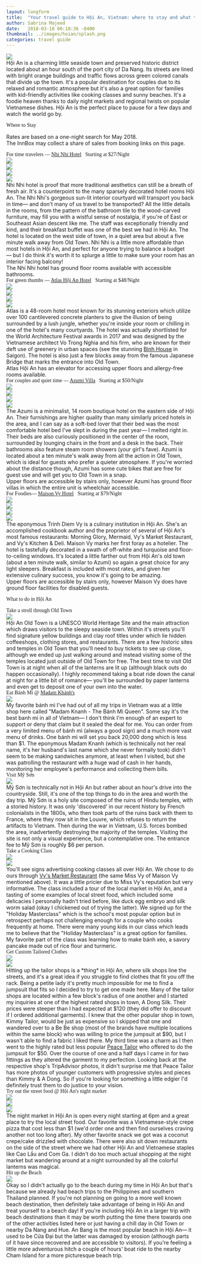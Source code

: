 ```yaml
---
layout: longform
title:  "Your travel guide to Hội An, Vietnam: where to stay and what to do."
author: Sabrina Majeed
date:   2018-03-18 00:10:36 -0400
thumbnail: ../images/hoian/splash.png
categories: travel guide
---
```


<img class="mt4-ns mt3 mb4-ns mb3" src="/images/hoian/splash.png">

<p class="pb4" style="max-width: 650px; margin: auto;">
Hội An is a charming little seaside town and preserved historic district located about an hour south of the port city of Da Nang. Its streets are lined with bright orange buildings and traffic flows across green colored canals that divide up the town. It's a popular destination for couples due to its relaxed and romantic atmosphere but it's also a great option for families with kid-friendly activities like cooking classes and sunny beaches. It's a foodie heaven thanks to daily night markets and regional twists on popular Vietnamese dishes. Hội An is the perfect place to pause for a few days and watch the world go by.</p>

<p class="tc f2 mt4 mb0" style="font-family: 'Gilroy-ExtraBold'">Where to Stay</p>
<p class="tc f6 light-silver mb4">Rates are based on a one-night search for May 2018. <br>The InnBox may collect a share of sales from booking links on this page.</p>

<p class="f3 pb3 pt3 lh-title" style="max-width: 650px; margin: auto; font-family: 'Gilroy-ExtraBold'">For time travelers — <a href="https://www.agoda.com/partners/partnersearch.aspx?cid=1801609&pcs=1&hl=en&hid=70194" target="_blank" class="link underline-hover orange">Nhi Nhi Hotel</a><span class="f5 light-silver">&nbsp; &nbsp;Starting at $27/Night</span></p>

<div class="fl w-100 w-50-ns pr1-ns mb1 mb0-ns">
<img src="../images/hoian/nhinhi_1.png">
</div>
<div class="fl w-100 w-50-ns pl1-ns mb2">
<img src="../images/hoian/nhinhi_2.png">
</div>
<div class="fl w-100 w-50-ns pr1-ns mb1 mb0-ns">
<img src="../images/hoian/nhinhi_4.png">
</div>
<div class="fl w-100 w-50-ns pl1-ns mb3 mb4-ns">
<img src="../images/hoian/nhinhi_3.png">
</div>

<p class="pb3" style="max-width: 650px; margin: auto;">Nhi Nhi hotel is proof that more traditional aesthetics can still be a breath of fresh air. It's a counterpoint to the many sparsely decorated hotel rooms Hội An. The Nhi Nhi's gorgeous sun-lit interior courtyard will transport you back in time— and don't many of us travel to be transported? All the little details in the rooms, from the pattern of the bathroom tile to the wood-carved furniture, may fill you with a wistful sense of nostalgia, if you're of East or Southeast Asian descent like me. The staff was exceptionally friendly and kind, and their breakfast buffet was one of the best we had in Hội An. The hotel is located on the west side of town, in a quiet area but about a five minute walk away from Old Town. Nhi Nhi is a little more affordable than most hotels in Hội An, and perfect for anyone trying to balance a budget— but I do think it's worth it to splurge a little to make sure your room has an interior facing balcony!</p>
<p style="max-width: 650px; margin: auto;" class="f6 i pb4 light-silver">The Nhi Nhi hotel has ground floor rooms available with accessible bathrooms.</p>

<p class="f3 pb3 pt3 lh-title" style="max-width: 650px; margin: auto; font-family: 'Gilroy-ExtraBold'">For green thumbs — <a href="https://www.agoda.com/partners/partnersearch.aspx?cid=1801609&pcs=1&hl=en&hid=1179186" target="_blank" class="link underline-hover orange">Atlas Hội An Hotel</a><span class="f5 light-silver">&nbsp; &nbsp;Starting at $48/Night</span></p>

<div class="fl w-100 w-50-ns pr1-ns mb1 mb0-ns">
<img src="../images/hoian/atlas_1.png">
</div>
<div class="fl w-100 w-50-ns pl1-ns mb2">
<img src="../images/hoian/atlas_2.png">
</div>
<div class="fl w-100 w-50-ns pr1-ns mb1 mb0-ns">
<img src="../images/hoian/atlas_3.png">
</div>
<div class="fl w-100 w-50-ns pl1-ns mb3 mb4-ns">
<img src="../images/hoian/atlas_4.png">
</div>

<p class="pb3" style="max-width: 650px; margin: auto;">Atlas is a 48-room hotel most known for its stunning exteriors which utilize over 100 cantilevered concrete planters to give the illusion of being surrounded by a lush jungle, whether you're inside your room or chilling in one of the hotel's many courtyards. The hotel was actually shortlisted for the World Architecture Festival awards in 2017 and was designed by the Vietnamese architect Vo Trong Nghia and his firm, who are known for their deft use of greenery in urban spaces (see the stunning <a href="https://www.dezeen.com/2017/04/13/vo-trong-nghia-binh-house-planted-terraces-interspersed-living-spaces-architecture-residential-vietnam/" target="new">Binh House</a> in Saigon). The hotel is also just a few blocks away from the famous Japanese Bridge that marks the entrance into Old Town.</p>
<p style="max-width: 650px; margin: auto;" class="f6 i pb4 light-silver">Atlas Hội An has an elevator for accessing upper floors and allergy-free rooms available.</p>


<p id="anchor" class="f3 pb3 pt3 lh-title" style="max-width: 650px; margin: auto; font-family: 'Gilroy-ExtraBold'">For couples and quiet time — <a href="http://www.booking.com/hotel/vn/azumi.html?aid=1452227&no_rooms=1&group_adults=1" target="_blank" class="link underline-hover orange">Azumi Villa</a><span class="f5 light-silver">&nbsp; &nbsp;Starting at $50/Night</span></p>

<div class="fl w-100 w-50-ns pr1-ns mb1 mb0-ns">
<img src="../images/hoian/azumi_1.png">
</div>
<div class="fl w-100 w-50-ns pl1-ns mb2">
<img src="../images/hoian/azumi_2.png">
</div>
<div class="fl w-100 w-50-ns pr1-ns mb1 mb0-ns">
<img src="../images/hoian/azumi_3.png">
</div>
<div class="fl w-100 w-50-ns pl1-ns mb3 mb4-ns">
<img src="../images/hoian/azumi_4.png">
</div>

<p class="pb3" style="max-width: 650px; margin: auto;">The Azumi is a minimalist, 14 room boutique hotel on the eastern side of Hội An. Their furnishings are higher quality than many similarly priced hotels in the area, and I can say as a soft-bed lover that their bed was the most comfortable hotel bed I've slept in during the past year— I melted right in. Their beds are also curiously positioned in the center of the room, surrounded by lounging chairs in the front and a desk in the back. Their bathrooms also feature steam room showers (your girl's fave). Azumi is located about a ten minute's walk away from all the action in Old Town, which is ideal for guests who prefer a quieter atmosphere. If you're worried about the distance though, Azumi has some cute bikes that are free for guest use and will get you to Old Town in a snap.</p>
<p style="max-width: 650px; margin: auto;" class="f6 i pb4 light-silver">Upper floors are accessible by stairs only, however Azumi has ground floor villas in which the entire unit is wheelchair accessible.</p>

<p class="f3 pb3 pt3 lh-title" style="max-width: 650px; margin: auto; font-family: 'Gilroy-ExtraBold'">For Foodies— <a href="https://www.agoda.com/partners/partnersearch.aspx?cid=1801609&pcs=1&hl=en&hid=979272" target="_blank" class="link underline-hover orange">Maison Vy Hotel</a><span class="f5 light-silver">&nbsp; &nbsp;Starting at $79/Night</span></p>

<div class="fl w-100 w-50-ns pr1-ns mb1 mb0-ns">
<img src="../images/hoian/maison_1.png">
</div>
<div class="fl w-100 w-50-ns pl1-ns mb2">
<img src="../images/hoian/maison_2.png">
</div>
<div class="fl w-100 w-50-ns pr1-ns mb1 mb0-ns">
<img src="../images/hoian/maison_3.png">
</div>
<div class="fl w-100 w-50-ns pl1-ns mb3 mb4-ns">
<img src="../images/hoian/maison_4.png">
</div>

<p class="pb3" style="max-width: 650px; margin: auto;">The eponymous Trinh Diem Vy is a culinary institution in Hội An.  She's an accomplished cookbook author and the proprietor of several of Hội An's most famous restaurants: Morning Glory, Mermaid, Vy's Market Restaurant, and Vy's Kitchen & Deli. Maison Vy marks her first foray as a hotelier. The hotel is tastefully decorated in a swath of off-white and turquoise and floor-to-ceiling windows. It's located a little farther out from Hội An's old town (about a ten minute walk, similar to Azumi) so again a great choice for any light sleepers. Breakfast is included with most rates, and given her extensive culinary success, you know it's going to be amazing.</p>
<p style="max-width: 650px; margin: auto;" class="f6 i pb4 light-silver">Upper floors are accessible by stairs only, however Maison Vy does have ground floor facilities for disabled guests.</p>


<p class="tc f2 mt4 mb4" style="font-family: 'Gilroy-ExtraBold'">What to do in Hội An</p>

<p class="f3 pb3 pt3 lh-title" style="max-width: 650px; margin: auto; font-family: 'Gilroy-ExtraBold'">Take a stroll through Old Town</p>
<div class="fl w-100 mb3">
<img src="../images/hoian/oldtown.png">
</div>
<p class="pb3" style="max-width: 650px; margin: auto;">Hội An Old Town is a UNESCO World Heritage Site and the main attraction which draws visitors to the sleepy seaside town. Within it's streets you'll find signature yellow buildings and clay roof titles under which lie hidden coffeeshops, clothing stores, and restaurants. There are a few historic sites and temples in Old Town that you'll need to buy tickets to see up close, although we ended up just walking around and instead visiting some of the temples located just outside of Old Town for free. The best time to visit Old Town is at night when all of the lanterns are lit up (although black outs do happen occasionally). I highly recommend taking a boat ride down the canal at night for a little bit of romance— you'll be surrounded by paper lanterns and even get to deposit one of your own into the water.</p>

<p class="f3 pb3 pt3 lh-title" style="max-width: 650px; margin: auto; font-family: 'Gilroy-ExtraBold'">Eat Bánh Mì @ <a href="https://foursquare.com/v/madam-kh%C3%A1nh--the-b%C3%A1nh-m%C3%AC-queen/51b67b8b498e9270692a1655" class="link underline-hover orange" target="_blank">Madam Khánh's</a></p>
<div class="fl w-100 mb3">
<img src="../images/hoian/bahnmi.png">
</div>
<p class="pb3" style="max-width: 650px; margin: auto;">My favorite bánh mì I've had out of all my trips in Vietnam was at a little shop here called "Madam Knanh - The Bánh Mì Queen". Some say it's the best banh mi in all of Vietnam— I don't think I'm enough of an expert to support or deny that claim but it sealed the deal for me. You can order from a very limited menu of bánh mì (always a good sign) and a much more vast menu of drinks. One bánh mì will set you back 20,000 dong which is less than $1.  The eponymous Madam Knanh (which is technically not her real name, it's her husband's last name which she never formally took) didn't seem to be making sandwiches anymore, at least when I visited, but she was patrolling the restaurant with a huge wad of cash in her hands, monitoring her employee's performance and collecting them bills.</p>

<p id="anchor2" class="f3 pb3 pt3 lh-title" style="max-width: 650px; margin: auto; font-family: 'Gilroy-ExtraBold'">Visit Mỹ Sơn</p>
<div class="fl w-100 mb3">
<img src="../images/hoian/myson.png">
</div>
<p class="pb3" style="max-width: 650px; margin: auto;">Mỹ Sơn is technically not in Hội An but rather about an hour's drive into the countryside. Still, it's one of the top things to do in the area and worth the day trip. Mỹ Sơn is a holy site composed of the ruins of Hindu temples, with a storied history. It was only 'discovered' in our recent history by French colonialists in the 1800s, who then took parts of the ruins back with them to France, where they now sit in the Louvre, which refuses to return the artifacts to Vietnam. Then during the war in Vietnam, U.S. forces bombed the area, inadvertently destroying the majority of the temples. Visiting the site is not only a visual experience, but a contemplative one. The entrance fee to Mỹ Sơn is roughly $6 per person.</p>

<p class="f3 pb3 pt3 lh-title" style="max-width: 650px; margin: auto; font-family: 'Gilroy-ExtraBold'">Take a Cooking Class</p>
<div class="fl w-100 w-50-ns pr1-ns mb1 mb0-ns">
<img src="../images/hoian/cookingclass_1.png">
</div>
<div class="fl w-100 w-50-ns pl1-ns mb3">
<img src="../images/hoian/cookingclass_2.png">
</div>
<p class="pb3" style="max-width: 650px; margin: auto;">You'll see signs advertising cooking classes all over Hội An. We chose to do ours through <a href="https://tastevietnam.asia/cooking-classes" target="new">Vy's Market Restaurant</a> (the same Miss Vy of Maison Vy mentioned above). It was a little pricier due to Miss Vy's reputation but very informative. The class included a tour of the local market in Hội An, and a tasting of some examples of local street food, which included some delicacies I personally hadn't tried before, like duck egg embryo and silk worm salad (okay I chickened out of trying the latter). We signed up for the "Holiday Masterclass" which is the school's most popular option but in retrospect perhaps not challenging enough for a couple who cooks frequently at home. There were many young kids in our class which leads me to believe that the "Holiday Masterclass" is a great option for families. My favorite part of the class was learning how to make bánh xèo, a savory pancake made out of rice flour and turmeric.</p>

<p class="f3 pb3 pt3 lh-title" style="max-width: 650px; margin: auto; font-family: 'Gilroy-ExtraBold'">Get Custom Tailored Clothes</p>
<div class="fl w-100 w-50-ns pr1-ns mb1 mb0-ns">
<img src="../images/hoian/tailor_1.png">
</div>
<div class="fl w-100 w-50-ns pl1-ns mb3">
<img src="../images/hoian/tailor_2.png">
</div>
<p class="pb3" style="max-width: 650px; margin: auto;">Hitting up the tailor shops is a *thing* in Hội An, where silk shops line the streets, and it's a great idea if you struggle to find clothes that fit you off the rack. Being a petite lady it's pretty much impossible for me to find a jumpsuit that fits so I decided to try to get one made here. Many of the tailor shops are located within a few block's radius of one another and I started my inquiries at one of the highest rated shops in town, A Dong Silk. Their prices were steeper than I had expected at $120 (they did offer to discount if I ordered additional garments). I knew that the other popular shop in town, Kimmy Tailor, would be just as expensive so I skipped that one and wandered over to a Be Be shop (most of the brands have multiple locations within the same block) who was willing to price the jumpsuit at $90, but I wasn't able to find a fabric I liked there. My third time was a charm as I then went to the highly rated but less popular <a href="https://www.tripadvisor.com/Attraction_Review-g298082-d2717876-Reviews-Peace_Tailor_in_Hoi_An-Hoi_An_Quang_Nam_Province.html" target="new">Peace Tailor</a> who offered to do the jumpsuit for $50. Over the course of one and a half days I came in for two fittings as they altered the garment to my perfection. Looking back at the respective shop's TripAdvisor photos, it didn't surprise me that Peace Tailor has more photos of younger customers with progressive styles and pieces than Kimmy & A Dong. So if you're looking for something a little edgier I'd definitely trust them to do justice to your vision.</p>

<p class="f3 pb3 pt3 lh-title" style="max-width: 650px; margin: auto; font-family: 'Gilroy-ExtraBold'">Try out the street food @ Hội An's night market</p>


<div class="fl w-100 w-50-ns pr1-ns mb1 mb0-ns">
<img src="../images/hoian/nm_1.png">
</div>
<div class="fl w-100 w-50-ns pl1-ns mb1 mb2-ns">
<img src="../images/hoian/nm_2.png">
</div>
<div class="fl w-100 mb3 mb3-ns">
<img src="../images/hoian/nm_3.png">
</div>

<p class="pb3" style="max-width: 650px; margin: auto;">The night market in Hội An is open every night starting at 6pm and a great place to try the local street food. Our favorite was a Vietnamese-style crepe pizza that cost less than $1 (we'd order one and then find ourselves craving another not too long after). My other favorite snack we got was a coconut crepe/cake drizzled with chocolate. There were also sit down restaurants on the side of the street where we had other Hội An and Vietnamese staples like Cao Lầu and Com Ga. I didn't do too much actual shopping at the night market but wandering around at a night surrounded by all the colorful lanterns was magical. </p>

<p class="f3 pb3 pt3 lh-title" style="max-width: 650px; margin: auto; font-family: 'Gilroy-ExtraBold'">Hit up the Beach</p>
<div class="fl w-100 mb3">
<img src="../images/hoian/beach.png">
</div>
<p class="pb3" style="max-width: 650px; margin: auto;">Okay so I didn't actually go to the beach during my time in Hội An but that's because we already had beach trips to the Philippines and southern Thailand planned. If you're not planning on going to a more well known beach destination, then definitely take advantage of being in Hội An and treat yourself to a beach day! If you're including Hội An in a larger trip with beach destinations than it may be worth putting the time there towards one of the other activities listed here or just having a chill day in Old Town or nearby Da Nang and Hue. An Bang is the most popular beach in Hội An— it used to be Cửa Đại but the latter was damaged by erosion (although parts of it have since recovered and are accessible to visitors). If you're feeling a little more adventurous hitch a couple of hours' boat ride to the nearby Cham Island for a more picturesque beach trip.</p>

